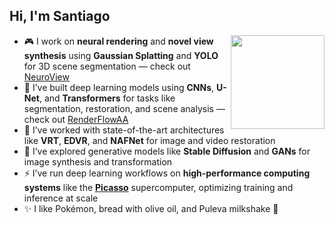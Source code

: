 <h2>Hi, I'm Santiago</h2>
<img align="right" width="150" src="https://i.imgur.com/3kwWOQc.jpeg" />

<ul>
  <li>🎮 I work on <strong>neural rendering</strong> and <strong>novel view synthesis</strong> using <strong>Gaussian Splatting</strong> and <strong>YOLO</strong> for 3D scene segmentation — check out <a href="https://github.com/kunSurenioRBG/NeuroView">NeuroView</a></li>
  <li>🧠 I’ve built deep learning models using <strong>CNNs</strong>, <strong>U-Net</strong>, and <strong>Transformers</strong> for tasks like segmentation, restoration, and scene analysis — check out <a href="https://github.com/kunSurenioRBG/RenderFlowAA">RenderFlowAA</a></li>
  <li>🧪 I’ve worked with state-of-the-art architectures like <strong>VRT</strong>, <strong>EDVR</strong>, and <strong>NAFNet</strong> for image and video restoration</li>
  <li>🧬 I’ve explored generative models like <strong>Stable Diffusion</strong> and <strong>GANs</strong> for image synthesis and transformation</li>
  <li>⚡ I’ve run deep learning workflows on <strong>high-performance computing systems</strong> like the <a href="https://www.scbi.uma.es/web/es/supercomputacion/"><strong>Picasso</strong></a> supercomputer, optimizing training and inference at scale</li>
  <li>✨ I like Pokémon, bread with olive oil, and Puleva milkshake 🦆</li>
</ul>
